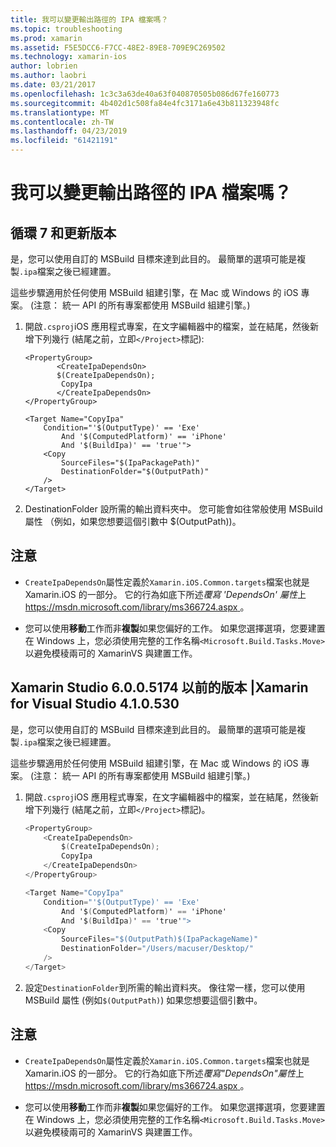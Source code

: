 ```yaml
---
title: 我可以變更輸出路徑的 IPA 檔案嗎？
ms.topic: troubleshooting
ms.prod: xamarin
ms.assetid: F5E5DCC6-F7CC-48E2-89E8-709E9C269502
ms.technology: xamarin-ios
author: lobrien
ms.author: laobri
ms.date: 03/21/2017
ms.openlocfilehash: 1c3c3a63de40a63f040870505b086d67fe160773
ms.sourcegitcommit: 4b402d1c508fa84e4fc3171a6e43b811323948fc
ms.translationtype: MT
ms.contentlocale: zh-TW
ms.lasthandoff: 04/23/2019
ms.locfileid: "61421191"
---
```

# <a name="can-i-change-the-output-path-of-the-ipa-file"></a>我可以變更輸出路徑的 IPA 檔案嗎？

## <a name="for-cycle-7-and-higher"></a>循環 7 和更新版本
是，您可以使用自訂的 MSBuild 目標來達到此目的。 最簡單的選項可能是複製`.ipa`檔案之後已經建置。

這些步驟適用於任何使用 MSBuild 組建引擎，在 Mac 或 Windows 的 iOS 專案。 (注意： 統一 API 的所有專案都使用 MSBuild 組建引擎。)

1. 開啟`.csproj`iOS 應用程式專案，在文字編輯器中的檔案，並在結尾，然後新增下列幾行 (結尾之前，立即`</Project>`標記):
    
    ```
    <PropertyGroup>
           <CreateIpaDependsOn>
           $(CreateIpaDependsOn);
            CopyIpa
           </CreateIpaDependsOn>
    </PropertyGroup>
    
    <Target Name="CopyIpa"
        Condition="'$(OutputType)' == 'Exe'
            And '$(ComputedPlatform)' == 'iPhone'
            And '$(BuildIpa)' == 'true'">
        <Copy
            SourceFiles="$(IpaPackagePath)"
            DestinationFolder="$(OutputPath)"
        />
    </Target>
    ```

2. DestinationFolder 設所需的輸出資料夾中。 您可能會如往常般使用 MSBuild 屬性 （例如，如果您想要這個引數中 $(OutputPath))。

## <a name="notes"></a>注意
- `CreateIpaDependsOn`屬性定義於`Xamarin.iOS.Common.targets`檔案也就是 Xamarin.iOS 的一部分。 它的行為如底下所述*覆寫 'DependsOn' 屬性*上[ https://msdn.microsoft.com/library/ms366724.aspx ](https://msdn.microsoft.com/library/ms366724.aspx)。

- 您可以使用**移動**工作而非**複製**如果您偏好的工作。 如果您選擇選項，您要建置在 Windows 上，您必須使用完整的工作名稱`<Microsoft.Build.Tasks.Move>`以避免模稜兩可的 XamarinVS 與建置工作。

## <a name="for-versions-before-xamarin-studio-6005174--xamarin-for-visual-studio-410530"></a>Xamarin Studio 6.0.0.5174 以前的版本 |Xamarin for Visual Studio 4.1.0.530

是，您可以使用自訂的 MSBuild 目標來達到此目的。 最簡單的選項可能是複製`.ipa`檔案之後已經建置。

這些步驟適用於任何使用 MSBuild 組建引擎，在 Mac 或 Windows 的 iOS 專案。 (注意： 統一 API 的所有專案都使用 MSBuild 組建引擎。)

1. 開啟`.csproj`iOS 應用程式專案，在文字編輯器中的檔案，並在結尾，然後新增下列幾行 (結尾之前，立即`</Project>`標記)。

    ```csharp
    <PropertyGroup>
        <CreateIpaDependsOn>
            $(CreateIpaDependsOn);
            CopyIpa
        </CreateIpaDependsOn>
    </PropertyGroup>
    
    <Target Name="CopyIpa"
        Condition="'$(OutputType)' == 'Exe'
            And '$(ComputedPlatform)' == 'iPhone'
            And '$(BuildIpa)' == 'true'">
        <Copy
            SourceFiles="$(OutputPath)$(IpaPackageName)"
            DestinationFolder="/Users/macuser/Desktop/"
        />
    </Target>
    ```

2. 設定`DestinationFolder`到所需的輸出資料夾。 像往常一樣，您可以使用 MSBuild 屬性 (例如`$(OutputPath)`) 如果您想要這個引數中。

## <a name="notes"></a>注意
- `CreateIpaDependsOn`屬性定義於`Xamarin.iOS.Common.targets`檔案也就是 Xamarin.iOS 的一部分。 它的行為如底下所述*覆寫"DependsOn"屬性*上[ https://msdn.microsoft.com/library/ms366724.aspx ](https://msdn.microsoft.com/library/ms366724.aspx)。

- 您可以使用**移動**工作而非**複製**如果您偏好的工作。 如果您選擇選項，您要建置在 Windows 上，您必須使用完整的工作名稱`<Microsoft.Build.Tasks.Move>`以避免模稜兩可的 XamarinVS 與建置工作。
